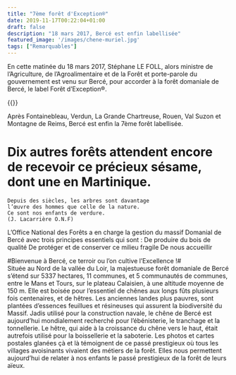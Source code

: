 ```yaml
---
title: "7ème forêt d'Exception®"
date: 2019-11-17T00:22:04+01:00
draft: false
description: "18 mars 2017, Bercé est enfin labellisée"
featured_image: '/images/chene-muriel.jpg'
tags: ["Remarquables"]
---
```


En cette matinée du 18 mars 2017, Stéphane LE FOLL, alors ministre de l’Agriculture, de l’Agroalimentaire et
de la Forêt et porte-parole du gouvernement est venu sur Bercé, pour accorder à la forêt domaniale de Bercé,
le label Forêt d’Exception®.

{{<youtube C7qTZ4ED83g>}}

Après Fontainebleau, Verdun, La Grande Chartreuse, Rouen, Val Suzon et Montagne de Reims, Bercé est enfin
la 7ème forêt labellisée.

# Dix autres forêts attendent encore de recevoir ce précieux sésame, dont une en Martinique.
    Depuis des siècles, les arbres sont davantage
    l’œuvre des hommes que celle de la nature.
    Ce sont nos enfants de verdure.
    (J. Lacarrière O.N.F)

L’Office National des Forêts a en charge la gestion du massif
Domanial de Bercé avec trois principes essentiels qui sont :
De produire du bois de qualité
De protéger et de conserver ce milieu fragile
De nous accueillir


#Bienvenue  à Bercé, ce terroir ou l’on cultive l’Excellence !#   
 Située au  Nord de la vallée du Loir, la majestueuse forêt domaniale de Bercé s’étend sur 5337 hectares,
11 communes, et 5 communautés de communes, entre le Mans et Tours,  sur le plateau Calaisien, 
à une altitude moyenne de 150 m.  Elle est boisée pour l’essentiel de chênes aux longs fûts plusieurs fois
centenaires, et de hêtres. Les anciennes landes plus pauvres, sont plantées d’essences feuillues
et résineuses qui assurent la biodiversité du Massif. 
         Jadis utilisé pour la construction navale, le chêne de Bercé est aujourd’hui mondialement  recherché 
pour l’ébénisterie, le tranchage et la tonnellerie. 
         Le hêtre, qui aide à la croissance du chêne vers le haut, était autrefois utilisé pour la 
boissellerie et la saboterie. 
         Les photos et cartes postales glanées çà et là témoignent de ce passé prestigieux où tous les villages 
avoisinants vivaient des métiers de la forêt.
Elles nous permettent aujourd’hui de relater à nos enfants le passé prestigieux de la forêt de leurs aïeux. 
